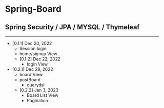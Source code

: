 # Spring-Board
## Spring Security / JPA / MYSQL / Thymeleaf 
*****
* [0.1.1] Dec 20, 2022
  - Session login
  - home/signup View
  - [0.1.2] Dec 22, 2022
    + login View
* [0.2.1] Dec 29, 2022
  - board View
  - postBoard
    + querydsl
  - [0.2.2] Jan 3, 2023
    + Board List View
    + Pagination
